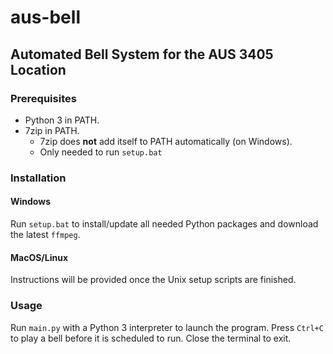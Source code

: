 # aus-bell

## Automated Bell System for the AUS 3405 Location

### Prerequisites

* Python 3 in PATH.
* 7zip in PATH.
  * 7zip does **not** add itself to PATH automatically (on Windows).
  * Only needed to run `setup.bat`

### Installation

#### Windows

Run `setup.bat` to install/update all needed Python packages and download the latest `ffmpeg`.

#### MacOS/Linux

Instructions will be provided once the Unix setup scripts are finished.

### Usage

Run `main.py` with a Python 3 interpreter to launch the program. Press `Ctrl+C` to play a bell before it is scheduled to run. Close the terminal to exit.
